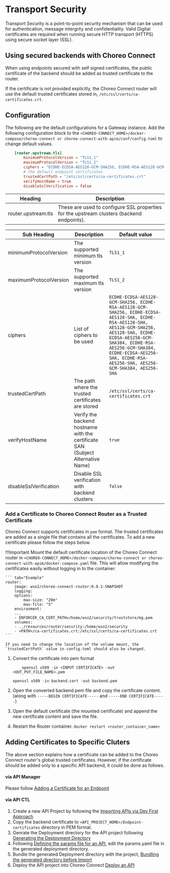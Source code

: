 # Transport Security

Transport Security is a point-to-point security mechanism that can be used for authentication, message intergrity and confidentiality. Valid Digital certificates are required when running secure HTTP transport (HTTPS) using secure socket layer (SSL).
## Using secured backends with Choreo Connect

When using endpoints secured with self signed certificates, the public certificate of the backend should be added as trusted certificate to the router.

If the certificate is not provided explicitly, the Choreo Connect router will use the default trusted certificates stored in, `/etc/ssl/certs/ca-certificates.crt`.

## Configuration
The following are the default configurations for a Gateway instance. Add the following configuration block to the `<CHOREO-CONNECT_HOME>/docker-compose/choreo-connect or choreo-connect-with-apim/conf/config.toml` to change default values.

``` toml tab="config.toml"
    [router.upstream.tls]
        minimumProtocolVersion = "TLS1_1"
        maximumProtocolVersion = "TLS1_2"
        ciphers = "ECDHE-ECDSA-AES128-GCM-SHA256, ECDHE-RSA-AES128-GCM-SHA256, ECDHE-ECDSA-AES128-SHA, ECDHE-RSA-AES128-SHA, AES128-GCM-SHA256, AES128-SHA, ECDHE-ECDSA-AES256-GCM-SHA384, ECDHE-RSA-AES256-GCM-SHA384, ECDHE-ECDSA-AES256-SHA, ECDHE-RSA-AES256-SHA, AES256-GCM-SHA384, AES256-SHA"  
        # the default endpoint certificates
        trustedCertPath = "/etc/ssl/certs/ca-certificates.crt"
        verifyHostName = true
        disableSslVerification = false
```

|Heading|Description|
|-------|-----------|
|router.upstream.tls|These are used to configure SSL properties for the upstream clusters (backend endpoints).|

| Sub Heading| Description                      | Default value|
|------------|----------------------------------|--------------|
|minimumProtocolVersion|The supported minimum tls version|`TLS1_1`|
|maximumProtocolVersion|The supported maximum tls version|`TLS1_2`|
|ciphers|List of ciphers to be used|`ECDHE-ECDSA-AES128-GCM-SHA256, ECDHE-RSA-AES128-GCM-SHA256, ECDHE-ECDSA-AES128-SHA, ECDHE-RSA-AES128-SHA, AES128-GCM-SHA256, AES128-SHA, ECDHE-ECDSA-AES256-GCM-SHA384, ECDHE-RSA-AES256-GCM-SHA384, ECDHE-ECDSA-AES256-SHA, ECDHE-RSA-AES256-SHA, AES256-GCM-SHA384, AES256-SHA`|
|trustedCertPath|The path where the trusted certificates are stored|`/etc/ssl/certs/ca-certificates.crt`|
|verifyHostName|Verify the backend hostname with the certificate SAN (Subject Alternative Name)|`true`|
|disableSslVerification|Disable SSL verification with backend clusters|`false`|

### Add a Certificate to Choreo Connect Router as a Trusted Certificate
Choreo Connect supports certificates in `pem` format. The trusted certificates are added as a single file that contains all the certificates.
To add a new certificate please follow the steps below.

!!!Important
    Mount the default certificate location of the Choreo Connect router in `<CHOREO-CONNECT_HOME>/docker-compose/choreo-connect or choreo-connect-with-apim/docker-compose.yaml` file. This will allow modifying the certificates easily without logging in to the container.

    ``` tab="Example"
    router:
        image: wso2/choreo-connect-router:0.9.1-SNAPSHOT
        logging:
        options:
            max-size: "20m"
            max-file: "5"
        environment:
        ...
        - ENFORCER_CA_CERT_PATH=/home/wso2/security/truststore/mg.pem
        volumes:
        - ../resources/router/security:/home/wso2/security
        - <PATH>/ca-certificates.crt:/etc/ssl/certs/ca-certificates.crt
    ```

    If you need to change the location of the volume mount, the `trustedCertPath` value in config.toml should also be changed.

1. Convert the certificate into pem format
 
    ```tab="Format"
        openssl x509 -in <INPUT CERTIFICATE> -out <OUT_PUT_FILE_NAME>.pem
    ```

    ```tab="Example"
    openssl x509 -in backend.cert -out backend.pem
    ```

2. Open the converted backend.pem file and copy the certificate content. (along with `-----BEGIN CERTIFICATE-----` and `-----END CERTIFICATE-----`)

3. Open the default certificate (the mounted certificate) and append the new certificate content and save the file.
4. Restart the Router container.
    `docker restart <router_container_name>`


## Adding Certificates to Specific Cluters

The above section explains how a certificate can be added to the Choreo Connect router's global trusted certificates. However, if the certificate should be added only to a specific API backend, it could be done as follows.

#### via API Manager

   Please follow [Adding a Certificate for an Endpoint]({{base_path}}/design/endpoints/certificates/#adding-a-certificate-for-an-endpoint)

#### via API CTL

1. Create a new API Project by following the [Importing APIs via Dev First Approach]({{base_path}}/install-and-setup/setup/api-controller/managing-apis-api-products/importing-apis-via-dev-first-approach/)
2. Copy the backend certificate to `<API_PROJECT_HOME>/Endpoint-certificates` directory in PEM format.
3. Genrate the Deployment directory for the API project following [Generating the Deployment Directory]({{base_path}}/install-and-setup/setup/api-controller/advanced-topics/configuring-environment-specific-parameters/#generating-the-deployment-directory)
4. Following [Defining the params file for an API]({{base_path}}/install-and-setup/setup/api-controller/advanced-topics/configuring-environment-specific-parameters/#defining-the-params-file-for-an-api), edit the params.yaml file in the generated deployment directory.
5. Bundle the generated Deployment directory with the project, [Bundling the generated directory before Import]({{base_path}}/install-and-setup/setup/api-controller/advanced-topics/configuring-environment-specific-parameters/#bundling-the-generated-directory-before-import)
6. Deploy the API project into Choreo Connect [Deploy an API]({{base_path}}/install-and-setup/setup/api-controller/managing-choreo-connect/managing-choreo-connect-with-ctl/#deploy-an-api)
